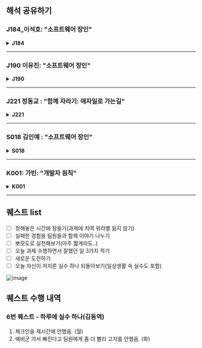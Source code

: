 
## 해석 공유하기


### J184_이석호: "소프트웨어 장인"
<details>
<summary> <strong> J184 </strong></summary>

더 나은 소프트웨어 개발을 위해서는 장인정신이 필요하다.
이러한 소프트웨어 장신 정신을 기르기 위한 개발자의 태도에는 여러가지 것들이 있다.
먼저 개발자의 교육은 기업의 의무가 아님을 기억하고 스스로 자신의 계발할 수 있는 사람이 되어야 한다.
책에서 소개한 자기계발의 종류로는 다음과 같은 것들이 있다.
- 자신이 학습한 내용을 블로그 등에 기록하기
- 유명한 개발자의 SNS를 팔로우하고 확인하기
- 기한이나 다른 것들에 구애받지않는 정말 자기가 하고 싶은 펫프로젝트
- 동시에 사회성을 잃지 않기, 다른 개발자들과 어울리기
- 워라밸을 지키며 생활하기
- 정해진 짧은 시간에 확실히 집중하는 뽀모도로
#### J190_이유진 님
부트캠프와 나의 성장에 도움 될 수 있는 부분
그래서 소프트웨어 장인 파트
기업에서 시키는 것만 하면 안된다 → 부스트캠프의 경우 알아서 미션수행 →자신이 스스로 무엇을 해야할지 알아야됨
무엇을 하든지 페이스 유지 → 부스트캠프에서 날 샌 경험 → 쓸데 없는 시간을 보내고 있지 않은지 점검해보기
#### J221_정동교 님
소프트웨어 개발자 → 협상 설득, 독창적인 개발(설계부터 개발까지)
컴퓨터 프로그래머 → 코더(누군가 시켜서 코드만 짜는 사람)
AI가 대체하기 쉬운건 컴퓨터 프로그래머 → 개발자가 되도록 노력하자
#### K001_가빈 님
오류를 해결하고 나면 그 때가 기억이 잘남 
~소리 안들려서 놓침ㅠㅠ
#### S018_김인예 님
기업들이 애자일 프로세스를 채택하지만 무조건 좋은 프로그램이 나오지는 않는다.
너무 하나에만 매몰되지 않도록 다양한 방식을 적재적소에 사용
부스트캠프에서도 하나에 매몰되다 보면 잘못된 결과가 나올 수도

</details>

---

### J190 이유진:  "소프트웨어 장인"

<details> 
<summary> <strong> J190 </strong> </summary>

인상 깊었던 구절을 바탕으로 서로의 경험을 공유하는 시간을 가졌다. 

> **공장 노동자들은 회사가 시키는 대로만 일을 한다. 
장인이 되고 싶다면 스스로를 발전시키는데 돈과 시간을 들여야 한다. 
자신이 주체로서 언제, 무엇을 배울지 결정해야 한다. (소프트웨어 장인 4장 속 내용)**
> 

→ 자신이 주체로서 언제, 무엇을 배울지 결정해야 하는 게 챌린지에서 미션을 수행하는 것과 닮아 있다고 생각했다. 장인으로 거듭나기 위해 부스트캠프에서 우리가 스스로 성장할 수 있는 습관을 갖춰야함을 느꼈다. 팀원분들과 이야기를 나눠보니 다른 책에서도 비슷한 이야기를 하고 있어 공감이 되었다고 하셨다.


> **무엇을 하든지 페이스를 유지하는 것이 중요하다. (소프트웨어 장인 4장 속 내용)**
> 

→ 미션 수행하면서 생활의 균형을 맞추기가 어렵다. 팀원분들 모두 공감하는 부분이 많았다. 1주차에는 균형을 맞출 수 있을지 대부분 걱정했던 것 같다. 페이스를 맞추기 위해서는 쓸데 없이 보내고 있는 시간이 있는지 점검하는 것이 좋다고 책에서 이야기한다.

소프트장인이 갖춰야할 태도와 부스트캠프에서 중요하게 생각하는 가치가 맞물리는 부분이 많아 신기했다.

</details>

---

### J221 정동교 : "함께 자라기: 애자일로 가는길"

<details> 
<summary> <strong> J221</strong></summary>
#### 인상 깊었던 것
미국 옥스포드에서 발행한 `고용의 미래` 라는 논문애서 어떤 직업이 AI에 대체될 수 있나?를 조사한 것이 있다.

인상 깊었던 것은 개발 관련 직군을 두 가지로 나눈 것인데, 소프트웨어 개발자는 대체될 확률이 4.2프로
컴퓨터 프로그래머는 대체될 확률이 45프로로 차이가 난다는 것이다.

두 직업의 차이가 뭘까를 생각해보면 컴퓨터 프로그래머는 협상 설득 상호작용과 같은 부분이 없이 단순 코드를 작성하는 경우이다. 반면 소프트웨어개발자는 고민과 설계 상호작용이 높고 독창성이 요구된다.

이것을 경계해서 어떤 개발자로 성장할지 고민해볼 수 있었다.

그래서 연차가 쌓이거나 개발 경력이 쌓일 때 내가 독창적으로 일을 해내고 있는지를 체크해야한다. 특히 경력이 쌓일 수록 맡은 일만 쉽게 처리하게되면서 독창성이 줄어드는 것을 경계하면서 성장해나가야한다.

그리고 애자일스럽게 일을해야한다. 빠른 피드백과 해당 단계에서 타당하게 일을 해야 빠르게 성장하는 소프트웨어 개발자가 될 수 있다.

</details>

---

### S018 김인예 :  "소프트웨어 장인"

<details> 
<summary> <strong> S018 </strong> </summary>
인상 깊었던 구절: 보통 애자일 전환은 절차에만 집중하고 사람들에 대한 기술적인 훈련에는 관심을 크게 두지 않는다. (생략) 기존의 똑같은 개발자, 똑같은 습관을 가진 사람들이 갑자기 멋진 소프트웨어를 만들기 시작할 것이라 믿는다. (생략) 불행하게도 결코 그렇지 않다. (생략) 애자일의 모든 절차에는 기술적 탁월함이 전제 되어있다.


이유: 절차와 개발자의 능력 결국 하나만 바뀌어서는 개선되지 않는다는 것이 인상 깊었다. 부스트 캠프에서 미션을 하다 보면 설계, 학습, 구현 등 많은 과정을 진행하게 되는데 어느 하나에 매몰되면 안 될 것 같다는 생각했다.

동료들과 나눈 의견: 미션을 진행하면서 매몰했던 경험에 관해서 이야기를 주고받았다.

</details>

---
### K001: 가빈: "개발자 원칙"
<details>
<summary><strong> K001 </strong> </summary>

#### 노동자
> 개발자는 공장에 자기만의 생산설비를 들고 들어가서 일하는 노동자 
>

#### 오류를 만날 때가 가장 성장하기 좋을 때다
- 프로젝를 하면서 쉽게 해결된 문제나 코드들은 별로 기억에 남지 않지만, 오류를 만나서 많이 부딪혀보고 직접 해결한 문제들은 오래 기억에 남는다
- 인예님이 직접 스택 오버 플로우 오류를 확인한 이야기를 들으면서 직접 과거에 오류를 해결하기 위해 소스코드를 모두까서 확인했던 기억이 있다. 
- 소스 코드를 직접 확인하기 → HashMap을 뜯어서 확인하거나, 테스트를 하면서 확인하기

#### 매몰되지 않기
- 실제로 첫 날 과제를 구현 할 때, 예시에 나온 특정 예시들로만 확인해봤다. 
  - "AM"과 "PM"이 들어오는지, 그리고 인원수와 시간만 확인했다. 
  - 다음날 피어 세션 때, 데이터가 입력되지 않았을 경우와 시간과 인원이 들어올 자리에 숫자가 아닌 값이 들어올 경우 오류가 발생하는 것을 생각하지 못했다.

</details>

---

## 퀘스트 list
- [ ] 정해놓은 시간에 잠들기(과제에 치여 워라밸 잃지 않기)
- [ ] 실패한 경험을 팀원들과 함께 이야기 나누기
- [ ] 뽀모도로 실천해보기(아주 짧게라도..)
- [ ] 오늘 과제 수행하면서 잘했던 일 3가지 적기
- [ ] 새로운 도전하기
- [ ] 오늘 자신이 저지른 실수 하나 되돌아보기(일상생활 속 실수도 포함)

![image](https://github.com/user-attachments/assets/0288f26a-3303-42f9-972e-1eabd1fd9760)

## 퀘스트 수행 내역

### 6번 퀘스트 - 하루에 실수 하나(김동역)

1. 체크인을 제시간에 안했음. (월)
2. 예비군 가서 빠진다고 팀원에게 좀 더 빨리 고지를 안했음. (화)